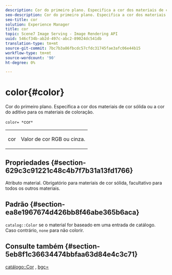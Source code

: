 ```yaml
---
description: Cor do primeiro plano. Especifica a cor dos materiais de cor sólida ou a cor do aditivo para os materiais de coloração.
seo-description: Cor do primeiro plano. Especifica a cor dos materiais de cor sólida ou a cor do aditivo para os materiais de coloração.
seo-title: cor
solution: Experience Manager
title: cor
topic: Scene7 Image Serving - Image Rendering API
uuid: 546cf34b-ab2d-497c-abc2-89024dc541db
translation-type: tm+mt
source-git-commit: 7bc7b3a86fbcdc57cfdc31745fae3afc06e44b15
workflow-type: tm+mt
source-wordcount: '90'
ht-degree: 0%

---
```



# color{#color}

Cor do primeiro plano. Especifica a cor dos materiais de cor sólida ou a cor do aditivo para os materiais de coloração.

`color= *`cor`*`

<table id="simpletable_C5AF9074CCA64EA5921772DF3F7E0F55"> 
 <tr class="strow"> 
  <td class="stentry"> <p><span class="varname"> cor</span> </p> </td> 
  <td class="stentry"> <p>Valor de cor RGB ou cinza. </p></td> 
 </tr> 
</table>

## Propriedades {#section-629c3c91221c48c4b7f7b31a13fd1766}

Atributo material. Obrigatório para materiais de cor sólida, facultativo para todos os outros materiais.

## Padrão {#section-ea8e1967674d426bb8f46abe365b6aca}

`catalog::Color` se o material for baseado em uma entrada de catálogo. Caso contrário, `none` para não colorir.

## Consulte também {#section-5eb8f1c36634474bbfaa63d84e4c3c71}

[catálogo::Cor](../../../../../ir-api/material-cat/image-rendering-api-ref/c-ir-material-catalog/c-ir-material-data-reference/r-ir-cat-color.md#reference-7639487fe0ac48beb9e8afa4dc845552) ,  [bgc=](../../../../../ir-api/http-protocol/image-rendering-api-ref/c-ir-http-protocol-ref/c-ir-http-protocol-command-reference/r-ir-bgc.md#reference-3f5c78cea01c4a85aa582076d23aebb0)
